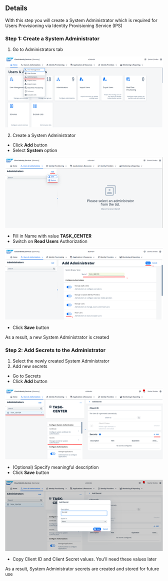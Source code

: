 ## Details

With this step you will create a System Administrator which is required for Users Provisioning via Identity Provisioning Service (IPS)


### Step 1: Create a System Administrator

1. Go to Administrators tab

![Administrators tab](./Images/1.1.1.png "Administrators tab")

2. Create a System Administrator

- Click **Add** button
- Select **System** option

![System Administrator](./Images/1.2.1.png "System Administrator")

- Fill in Name with value **TASK_CENTER**
- Switch on **Read Users** Authorization

![System Administrator](./Images/1.2.2.png "System Administrator")

- Click **Save** button

As a result, a new System Administrator is created


### Step 2: Add Secrets to the Administrator

1. Select the newly created System Administrator
2. Add new secrets
- Go to Secrets
- Click **Add** button

![Add user to user group](./Images/2.2.1.png "Add user to user group")

- (Optional) Specify meaningful description
- Click **Save** button

![Create Secrets](./Images/2.2.2.png "Create Secrets")

- Copy Client ID and Client Secret values. You'll need these values later

As a result, System Administrator secrets are created and stored for future use

